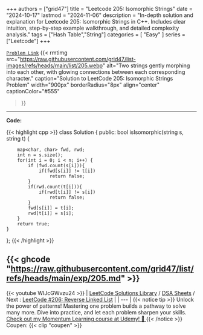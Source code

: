 
+++
authors = ["grid47"]
title = "Leetcode 205: Isomorphic Strings"
date = "2024-10-17"
lastmod = "2024-11-06"
description = "In-depth solution and explanation for Leetcode 205: Isomorphic Strings in C++. Includes clear intuition, step-by-step example walkthrough, and detailed complexity analysis."
tags = ["Hash Table","String"]
categories = [
    "Easy"
]
series = ["Leetcode"]
+++



[`Problem Link`](https://leetcode.com/problems/isomorphic-strings/description/)
{{< rmtimg 
    src="https://raw.githubusercontent.com/grid47/list-images/refs/heads/main/list/205.webp" 
    alt="Two strings gently morphing into each other, with glowing connections between each corresponding character."
    caption="Solution to LeetCode 205: Isomorphic Strings Problem"
    width="900px"
    borderRadius="8px"
    align="center" 
    captionColor="#555"
>}}
---
**Code:**

{{< highlight cpp >}}
class Solution {
public:
    bool isIsomorphic(string s, string t) {
       
         
        map<char, char> fwd, rwd;
        int n = s.size();
        for(int i = 0; i < n; i++) {
            if (fwd.count(s[i])){
                if(fwd[s[i]] != t[i])
                    return false;
            }
            if(rwd.count(t[i])){
                if(rwd[t[i]] != s[i])
                    return false;
            }
            fwd[s[i]] = t[i];
            rwd[t[i]] = s[i];
        }
        return true;
    }
};
{{< /highlight >}}

{{< ghcode "https://raw.githubusercontent.com/grid47/list/refs/heads/main/exp/205.md" >}}
---
{{< youtube WIJcGWvzu24 >}}
| [LeetCode Solutions Library](https://grid47.xyz/leetcode/) / [DSA Sheets](https://grid47.xyz/sheets/) / Next : [LeetCode #206: Reverse Linked List](https://grid47.xyz/posts/leetcode-206-reverse-linked-list-solution/) |
| --- |
{{< notice tip >}}
Unlock the power of patterns! Mastering one problem builds a pathway to solve many more. Dive into practice, and let each problem sharpen your skills. [Check out my Momentum Learning course at Udemy! 🚀 ](https://www.udemy.com/course/algorithms-and-data-structures-in-cpp/)
{{< /notice >}}
Coupen: {{< clip "coupen" >}}
